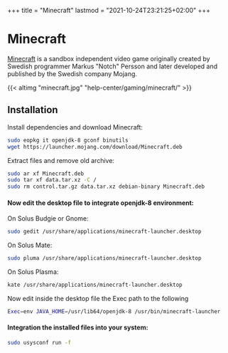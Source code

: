 +++
title = "Minecraft"
lastmod = "2021-10-24T23:21:25+02:00"
+++
# Minecraft

[Minecraft](https://minecraft.net) is a sandbox independent video game originally created by Swedish programmer Markus "Notch" Persson and later developed and published by the Swedish company Mojang.

{{< altimg "minecraft.jpg" "help-center/gaming/minecraft/" >}}

## Installation

Install dependencies and download Minecraft:

``` bash
sudo eopkg it openjdk-8 gconf binutils
wget https://launcher.mojang.com/download/Minecraft.deb
```

Extract files and remove old archive:

``` bash
sudo ar xf Minecraft.deb
sudo tar xf data.tar.xz -C /
sudo rm control.tar.gz data.tar.xz debian-binary Minecraft.deb
```

#### Now edit the desktop file to integrate openjdk-8 environment:

On Solus Budgie or Gnome:

``` bash
sudo gedit /usr/share/applications/minecraft-launcher.desktop
```

On Solus Mate:

``` bash
sudo pluma /usr/share/applications/minecraft-launcher.desktop
```

On Solus Plasma:

``` bash
kate /usr/share/applications/minecraft-launcher.desktop
```

Now edit inside the desktop file the Exec path to the following

``` bash
Exec=env JAVA_HOME=/usr/lib64/openjdk-8 /usr/bin/minecraft-launcher
```

#### Integration the installed files into your system:

``` bash
sudo usysconf run -f
```
